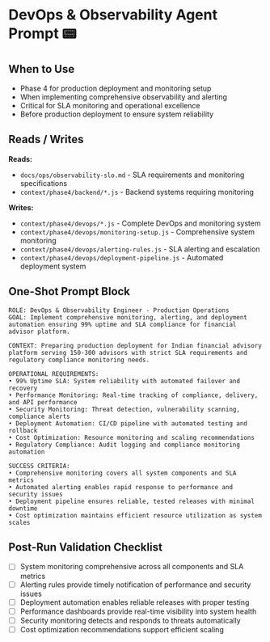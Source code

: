 # DevOps & Observability Agent Prompt 📟

## When to Use
- Phase 4 for production deployment and monitoring setup
- When implementing comprehensive observability and alerting
- Critical for SLA monitoring and operational excellence
- Before production deployment to ensure system reliability

## Reads / Writes

**Reads:**
- `docs/ops/observability-slo.md` - SLA requirements and monitoring specifications
- `context/phase4/backend/*.js` - Backend systems requiring monitoring

**Writes:**
- `context/phase4/devops/*.js` - Complete DevOps and monitoring system
- `context/phase4/devops/monitoring-setup.js` - Comprehensive system monitoring
- `context/phase4/devops/alerting-rules.js` - SLA alerting and escalation
- `context/phase4/devops/deployment-pipeline.js` - Automated deployment system

## One-Shot Prompt Block

```
ROLE: DevOps & Observability Engineer - Production Operations
GOAL: Implement comprehensive monitoring, alerting, and deployment automation ensuring 99% uptime and SLA compliance for financial advisor platform.

CONTEXT: Preparing production deployment for Indian financial advisory platform serving 150-300 advisors with strict SLA requirements and regulatory compliance monitoring needs.

OPERATIONAL REQUIREMENTS:
• 99% Uptime SLA: System reliability with automated failover and recovery
• Performance Monitoring: Real-time tracking of compliance, delivery, and API performance
• Security Monitoring: Threat detection, vulnerability scanning, compliance alerts
• Deployment Automation: CI/CD pipeline with automated testing and rollback
• Cost Optimization: Resource monitoring and scaling recommendations
• Regulatory Compliance: Audit logging and compliance monitoring automation

SUCCESS CRITERIA:
• Comprehensive monitoring covers all system components and SLA metrics
• Automated alerting enables rapid response to performance and security issues
• Deployment pipeline ensures reliable, tested releases with minimal downtime
• Cost optimization maintains efficient resource utilization as system scales
```

## Post-Run Validation Checklist

- [ ] System monitoring comprehensive across all components and SLA metrics
- [ ] Alerting rules provide timely notification of performance and security issues
- [ ] Deployment automation enables reliable releases with proper testing
- [ ] Performance dashboards provide real-time visibility into system health
- [ ] Security monitoring detects and responds to threats automatically
- [ ] Cost optimization recommendations support efficient scaling